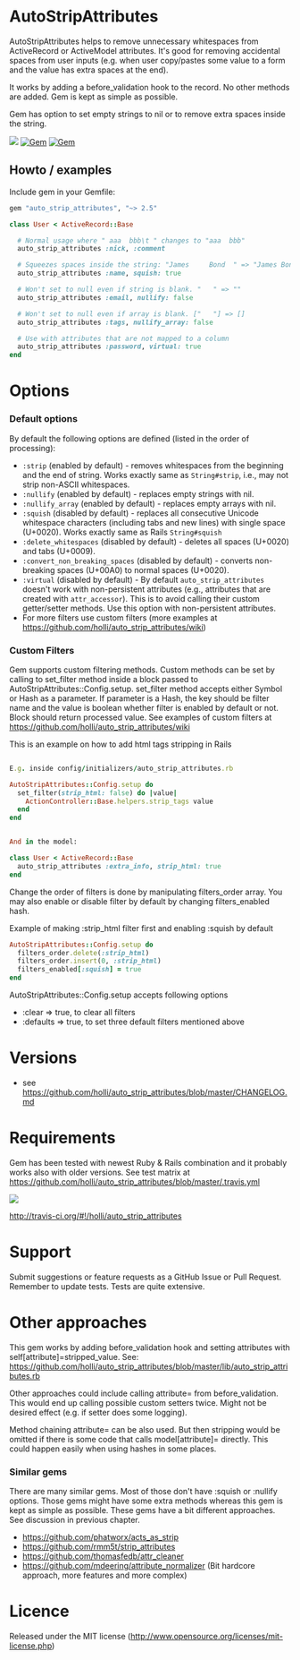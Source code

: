 # AutoStripAttributes

AutoStripAttributes helps to remove unnecessary whitespaces from ActiveRecord or ActiveModel attributes.
It's good for removing accidental spaces from user inputs (e.g. when user copy/pastes some value to a form and the value has extra spaces at the end).

It works by adding a before_validation hook to the record. No other methods are added. Gem is kept as simple as possible.

Gem has option to set empty strings to nil or to remove extra spaces inside the string.

[<img src="https://secure.travis-ci.org/holli/auto_strip_attributes.png" />](http://travis-ci.org/holli/auto_strip_attributes)
[![Gem](https://img.shields.io/gem/dt/auto_strip_attributes.svg?maxAge=2592000)](https://rubygems.org/gems/auto_strip_attributes/)
[![Gem](https://img.shields.io/gem/v/auto_strip_attributes.svg?maxAge=2592000)](https://rubygems.org/gems/auto_strip_attributes/)

## Howto / examples

Include gem in your Gemfile:

```ruby
gem "auto_strip_attributes", "~> 2.5"
```

```ruby
class User < ActiveRecord::Base

  # Normal usage where " aaa  bbb\t " changes to "aaa  bbb"
  auto_strip_attributes :nick, :comment

  # Squeezes spaces inside the string: "James     Bond  " => "James Bond"
  auto_strip_attributes :name, squish: true

  # Won't set to null even if string is blank. "   " => ""
  auto_strip_attributes :email, nullify: false

  # Won't set to null even if array is blank. ["   "] => []
  auto_strip_attributes :tags, nullify_array: false

  # Use with attributes that are not mapped to a column
  auto_strip_attributes :password, virtual: true
end
```

# Options
### Default options

By default the following options are defined (listed in the order of processing):

- `:strip` (enabled by default) - removes whitespaces from the beginning and the end of string. Works exactly same as `String#strip`, i.e., may not strip non-ASCII whitespaces.
- `:nullify` (enabled by default) - replaces empty strings with nil.
- `:nullify_array` (enabled by default) - replaces empty arrays with nil.
- `:squish` (disabled by default) - replaces all consecutive Unicode whitespace characters (including tabs and new lines) with single space (U+0020). Works exactly same as Rails `String#squish`
- `:delete_whitespaces` (disabled by default) - deletes all spaces (U+0020) and tabs (U+0009).
- `:convert_non_breaking_spaces` (disabled by default) - converts non-breaking spaces (U+00A0) to normal spaces (U+0020).
- `:virtual` (disabled by default) - By default `auto_strip_attributes` doesn't work with non-persistent attributes (e.g., attributes that are created with `attr_accessor`). This is to avoid calling their custom getter/setter methods. Use this option with non-persistent attributes.
- For more filters use custom filters (more examples at https://github.com/holli/auto_strip_attributes/wiki)

### Custom Filters

Gem supports custom filtering methods. Custom methods can be set by calling to set_filter method
inside a block passed to AutoStripAttributes::Config.setup. set_filter method accepts either Symbol or Hash as a
parameter. If parameter is a Hash, the key should be filter name and the value is boolean whether filter is enabled by
default or not. Block should return processed value. See examples of custom filters at https://github.com/holli/auto_strip_attributes/wiki

This is an example on how to add html tags stripping in Rails

```ruby

E.g. inside config/initializers/auto_strip_attributes.rb

AutoStripAttributes::Config.setup do
  set_filter(strip_html: false) do |value|
    ActionController::Base.helpers.strip_tags value
  end
end


And in the model:

class User < ActiveRecord::Base
  auto_strip_attributes :extra_info, strip_html: true
end

```

Change the order of filters is done by manipulating filters_order array. You may also enable or disable filter by
default by changing filters_enabled hash.

Example of making :strip_html filter first and enabling :squish by default

```ruby
AutoStripAttributes::Config.setup do
  filters_order.delete(:strip_html)
  filters_order.insert(0, :strip_html)
  filters_enabled[:squish] = true
end
```

AutoStripAttributes::Config.setup accepts following options

- :clear => true, to clear all filters
- :defaults => true, to set three default filters mentioned above


# Versions

- see https://github.com/holli/auto_strip_attributes/blob/master/CHANGELOG.md


# Requirements

Gem has been tested with newest Ruby & Rails combination and it probably works also with older versions. See test matrix at https://github.com/holli/auto_strip_attributes/blob/master/.travis.yml

[<img src="https://secure.travis-ci.org/holli/auto_strip_attributes.png" />](http://travis-ci.org/holli/auto_strip_attributes)

http://travis-ci.org/#!/holli/auto_strip_attributes

# Support

Submit suggestions or feature requests as a GitHub Issue or Pull Request. Remember to update tests. Tests are quite extensive.

# Other approaches

This gem works by adding before_validation hook and setting attributes with self[attribute]=stripped_value. See: https://github.com/holli/auto_strip_attributes/blob/master/lib/auto_strip_attributes.rb

Other approaches could include calling attribute= from before_validation. This would end up calling possible custom setters twice. Might not be desired effect (e.g. if setter does some logging).

Method chaining attribute= can be also used. But then stripping would be omitted if there is some code that calls model[attribute]= directly. This could happen easily when using hashes in some places.

### Similar gems

There are many similar gems. Most of those don't have :squish or :nullify options. Those gems
might have some extra methods whereas this gem is kept as simple as possible. These gems have a bit
different approaches. See discussion in previous chapter.

- https://github.com/phatworx/acts_as_strip
- https://github.com/rmm5t/strip_attributes
- https://github.com/thomasfedb/attr_cleaner
- https://github.com/mdeering/attribute_normalizer (Bit hardcore approach, more features and more complex)

# Licence

Released under the MIT license (http://www.opensource.org/licenses/mit-license.php)
